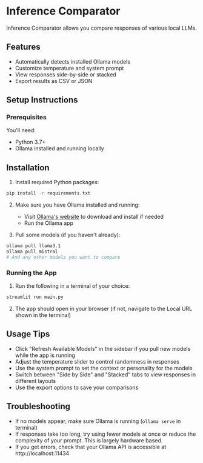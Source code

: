 # Inference Comparator

Inference Comparator allows you compare responses of various local LLMs.

## Features

- Automatically detects installed Ollama models
- Customize temperature and system prompt
- View responses side-by-side or stacked
- Export results as CSV or JSON

## Setup Instructions

### Prerequisites

You'll need:
- Python 3.7+
- Ollama installed and running locally

## Installation

1. Install required Python packages:

```bash
pip install -r requirements.txt
```

2. Make sure you have Ollama installed and running:
   - Visit [Ollama's website](https://ollama.com/) to download and install if needed
   - Run the Ollama app

3. Pull some models (if you haven't already):

```bash
ollama pull llama3.1
ollama pull mistral
# And any other models you want to compare
```

### Running the App

1. Run the following in a terminal of your choice:

```bash
streamlit run main.py
```

2. The app should open in your browser (if not, navigate to the Local URL shown in the terminal)

## Usage Tips

- Click "Refresh Available Models" in the sidebar if you pull new models while the app is running
- Adjust the temperature slider to control randomness in responses
- Use the system prompt to set the context or personality for the models
- Switch between "Side by Side" and "Stacked" tabs to view responses in different layouts
- Use the export options to save your comparisons

## Troubleshooting

- If no models appear, make sure Ollama is running (`ollama serve` in terminal)
- If responses take too long, try using fewer models at once or reduce the complexity of your prompt. This is largely hardware based.
- If you get errors, check that your Ollama API is accessible at http://localhost:11434